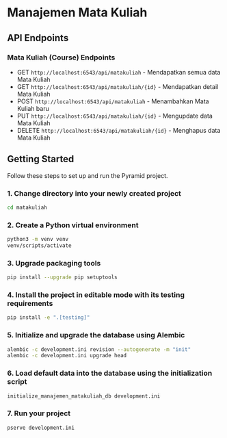 # Manajemen Mata Kuliah

## API Endpoints

### Mata Kuliah (Course) Endpoints

* GET `http://localhost:6543/api/matakuliah` - Mendapatkan semua data Mata Kuliah
* GET `http://localhost:6543/api/matakuliah/{id}` - Mendapatkan detail Mata Kuliah
* POST `http://localhost:6543/api/matakuliah` - Menambahkan Mata Kuliah baru
* PUT `http://localhost:6543/api/matakuliah/{id}` - Mengupdate data Mata Kuliah
* DELETE `http://localhost:6543/api/matakuliah/{id}` - Menghapus data Mata Kuliah

## Getting Started

Follow these steps to set up and run the Pyramid project.

### 1. Change directory into your newly created project

```bash
cd matakuliah
```

### 2. Create a Python virtual environment

```bash
python3 -m venv venv
venv/scripts/activate
```

### 3. Upgrade packaging tools

```bash
pip install --upgrade pip setuptools
```

### 4. Install the project in editable mode with its testing requirements

```bash
pip install -e ".[testing]"
```

### 5. Initialize and upgrade the database using Alembic

```bash
alembic -c development.ini revision --autogenerate -m "init"
alembic -c development.ini upgrade head
```

### 6. Load default data into the database using the initialization script

```bash
initialize_manajemen_matakuliah_db development.ini
```

### 7. Run your project

```bash
pserve development.ini
```